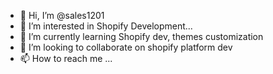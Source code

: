 - 👋 Hi, I’m @sales1201
- 👀 I’m interested in Shopify Development...
- 🌱 I’m currently learning Shopify dev, themes customization
- 💞️ I’m looking to collaborate on shopify platform dev
- 📫 How to reach me ...

<!---
sales1201/sales1201 is a ✨ special ✨ repository because its `README.md` (this file) appears on your GitHub profile.
You can click the Preview link to take a look at your changes.
--->
